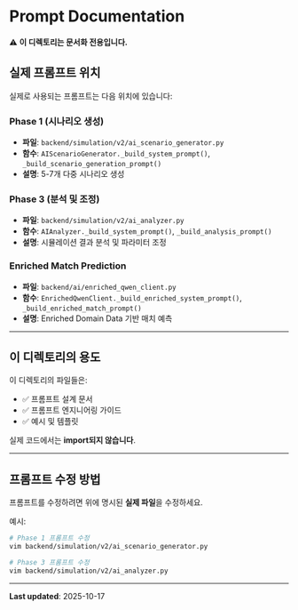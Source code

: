 # Prompt Documentation

⚠️ **이 디렉토리는 문서화 전용입니다.**

## 실제 프롬프트 위치

실제로 사용되는 프롬프트는 다음 위치에 있습니다:

### Phase 1 (시나리오 생성)
- **파일**: `backend/simulation/v2/ai_scenario_generator.py`
- **함수**: `AIScenarioGenerator._build_system_prompt()`, `_build_scenario_generation_prompt()`
- **설명**: 5-7개 다중 시나리오 생성

### Phase 3 (분석 및 조정)
- **파일**: `backend/simulation/v2/ai_analyzer.py`
- **함수**: `AIAnalyzer._build_system_prompt()`, `_build_analysis_prompt()`
- **설명**: 시뮬레이션 결과 분석 및 파라미터 조정

### Enriched Match Prediction
- **파일**: `backend/ai/enriched_qwen_client.py`
- **함수**: `EnrichedQwenClient._build_enriched_system_prompt()`, `_build_enriched_match_prompt()`
- **설명**: Enriched Domain Data 기반 매치 예측

---

## 이 디렉토리의 용도

이 디렉토리의 파일들은:
- ✅ 프롬프트 설계 문서
- ✅ 프롬프트 엔지니어링 가이드
- ✅ 예시 및 템플릿

실제 코드에서는 **import되지 않습니다**.

---

## 프롬프트 수정 방법

프롬프트를 수정하려면 위에 명시된 **실제 파일**을 수정하세요.

예시:
```bash
# Phase 1 프롬프트 수정
vim backend/simulation/v2/ai_scenario_generator.py

# Phase 3 프롬프트 수정
vim backend/simulation/v2/ai_analyzer.py
```

---

**Last updated**: 2025-10-17

